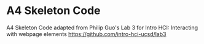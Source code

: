 A4 Skeleton Code
====

A4 Skeleton Code adapted from Philip Guo's Lab 3 for Intro HCI: Interacting with webpage elements https://github.com/intro-hci-ucsd/lab3
